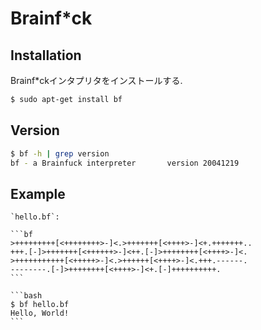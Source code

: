 # Brainf*ck

## Installation

Brainf*ckインタプリタをインストールする.

```bash
$ sudo apt-get install bf
```

## Version

```bash
$ bf -h | grep version
bf - a Brainfuck interpreter       version 20041219
```

## Example

````{tab} Code
`hello.bf`:

```bf
>+++++++++[<++++++++>-]<.>+++++++[<++++>-]<+.+++++++..
+++.[-]>+++++++[<++++++>-]<++.[-]>++++++++[<++++>-]<.
>+++++++++++[<+++++>-]<.>++++++[<++++>-]<.+++.------.
--------.[-]>++++++++[<++++>-]<+.[-]++++++++++.
```
````

````{tab} Terminal
```bash
$ bf hello.bf
Hello, World!
```
````
